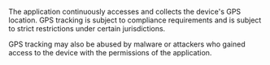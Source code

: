 The application continuously accesses and collects the device's GPS location. GPS tracking is subject to compliance
requirements and is subject to strict restrictions under certain jurisdictions.

GPS tracking may also be abused by malware or attackers who gained access to the device with the permissions of the
application. 
